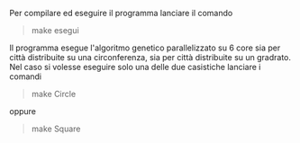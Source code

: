 

Per compilare ed eseguire il programma lanciare il comando

>make esegui

Il programma esegue l'algoritmo genetico parallelizzato su 6 core sia per città distribuite su una circonferenza, sia per città distribuite su un gradrato. Nel caso si volesse eseguire solo una delle due casistiche lanciare i comandi

>make Circle

oppure

>make Square

